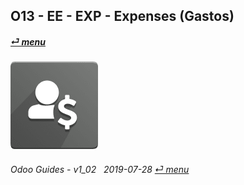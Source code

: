 ## O13 - EE - EXP - Expenses (Gastos)
#### [_&#x23CE; menu_](/en-uk/o13/ee/en-uk-o13-ee-guides_menu.md)  
### ![exp](/doc/img/hr_expense.png)
	
###### Odoo Guides - v1_02 &nbsp; 2019-07-28  [_&#x23CE; menu_](/en-uk/o13/ee/en-uk-o13-ee-guides_menu.md)  
